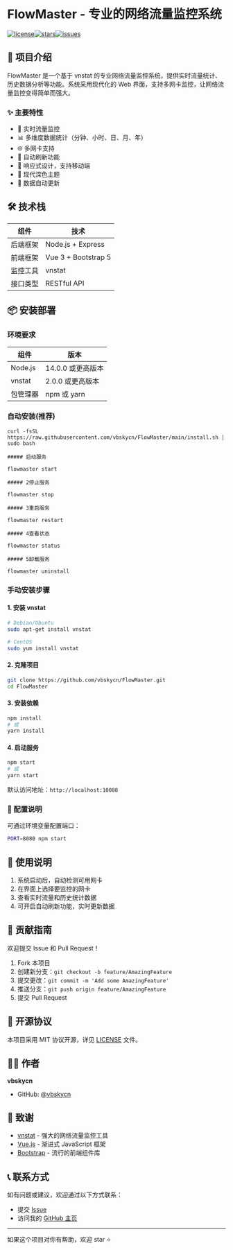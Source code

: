 # FlowMaster - 专业的网络流量监控系统

[![license](https://img.shields.io/github/license/vbskycn/FlowMaster)](https://github.com/vbskycn/FlowMaster/blob/main/LICENSE)[![stars](https://img.shields.io/github/stars/vbskycn/FlowMaster)](https://github.com/vbskycn/FlowMaster/stargazers)[![issues](https://img.shields.io/github/issues/vbskycn/FlowMaster)](https://github.com/vbskycn/FlowMaster/issues)

## 📝 项目介绍

FlowMaster 是一个基于 vnstat 的专业网络流量监控系统，提供实时流量统计、历史数据分析等功能。系统采用现代化的 Web 界面，支持多网卡监控，让网络流量监控变得简单而强大。

### ✨ 主要特性

- 🚀 实时流量监控
- 📊 多维度数据统计（分钟、小时、日、月、年）
- 🌐 多网卡支持
- 🎯 自动刷新功能
- 📱 响应式设计，支持移动端
- 🌙 现代深色主题
- 🔄 数据自动更新

## 🛠️ 技术栈

| 组件 | 技术 |
|-----------|------------|
| 后端框架 | Node.js + Express |
| 前端框架 | Vue 3 + Bootstrap 5 |
| 监控工具 | vnstat |
| 接口类型 | RESTful API |

## 📦 安装部署

### 环境要求

| 组件 | 版本 |
|-----------|---------|
| Node.js | 14.0.0 或更高版本 |
| vnstat | 2.0.0 或更高版本 |
| 包管理器 | npm 或 yarn |

### 自动安装(推荐)

```
curl -fsSL https://raw.githubusercontent.com/vbskycn/FlowMaster/main/install.sh | sudo bash
```

```
##### 启动服务

flowmaster start

##### 2停止服务

flowmaster stop

##### 3重启服务

flowmaster restart

##### 4查看状态

flowmaster status

##### 5卸载服务

flowmaster uninstall
```





### 手动安装步骤

#### 1. 安装 vnstat

```bash
# Debian/Ubuntu
sudo apt-get install vnstat

# CentOS
sudo yum install vnstat
```

#### 2. 克隆项目

```bash
git clone https://github.com/vbskycn/FlowMaster.git
cd FlowMaster
```

#### 3. 安装依赖

```bash
npm install
# 或
yarn install
```

#### 4. 启动服务

```bash
npm start
# 或
yarn start
```

默认访问地址：`http://localhost:10088`

### 🔧 配置说明

可通过环境变量配置端口：

```bash
PORT=8080 npm start
```

## 📖 使用说明

1. 系统启动后，自动检测可用网卡
2. 在界面上选择要监控的网卡
3. 查看实时流量和历史统计数据
4. 可开启自动刷新功能，实时更新数据

## 🤝 贡献指南

欢迎提交 Issue 和 Pull Request！

1. Fork 本项目
2. 创建新分支：`git checkout -b feature/AmazingFeature`
3. 提交更改：`git commit -m 'Add some AmazingFeature'`
4. 推送分支：`git push origin feature/AmazingFeature`
5. 提交 Pull Request

## 📄 开源协议

本项目采用 MIT 协议开源，详见 [LICENSE](LICENSE) 文件。

## 👨‍💻 作者

**vbskycn**

- GitHub: [@vbskycn](https://github.com/vbskycn)

## 🙏 致谢

- [vnstat](https://github.com/vergoh/vnstat) - 强大的网络流量监控工具
- [Vue.js](https://vuejs.org/) - 渐进式 JavaScript 框架
- [Bootstrap](https://getbootstrap.com/) - 流行的前端组件库

## 📞 联系方式

如有问题或建议，欢迎通过以下方式联系：

- 提交 [Issue](https://github.com/vbskycn/FlowMaster/issues)
- 访问我的 [GitHub 主页](https://github.com/vbskycn)

---

如果这个项目对你有帮助，欢迎 star ⭐️